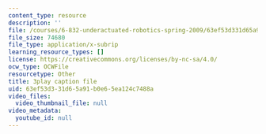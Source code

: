 ```yaml
---
content_type: resource
description: ''
file: /courses/6-832-underactuated-robotics-spring-2009/63ef53d331d65a91b0e65ea124c7488a_89GQHKOeUcU.vtt
file_size: 74680
file_type: application/x-subrip
learning_resource_types: []
license: https://creativecommons.org/licenses/by-nc-sa/4.0/
ocw_type: OCWFile
resourcetype: Other
title: 3play caption file
uid: 63ef53d3-31d6-5a91-b0e6-5ea124c7488a
video_files:
  video_thumbnail_file: null
video_metadata:
  youtube_id: null
---
```

